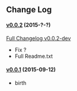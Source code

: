 ## Change Log


#### [v0.0.2](https://github.com/aplazame/woocommerce/tree/v0.0.2) (2015-?-?)

[Full Changelog v0.0.2-dev](https://github.com/aplazame/woocommerce/compare/v0.0.1...v0.0.2)

* Fix ?
* Full Readme.txt

#### [v0.0.1](https://github.com/aplazame/woocommerce/tree/v0.0.1) (2015-09-12)

* birth
